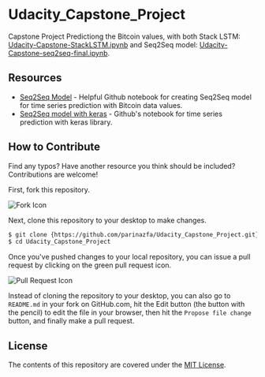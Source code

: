 # Udacity_Capstone_Project
Capstone Project
Predictiong the Bitcoin values, with both Stack LSTM: [Udacity-Capstone-StackLSTM.ipynb](Udacity-Capstone-StackLSTM.ipynb)
and Seq2Seq model: [Udacity-Capstone-seq2seq-final.ipynb](Udacity-Capstone-seq2seq-final.ipynb). 

## Resources

* [Seq2Seq Model](https://github.com/guillaume-chevalier/seq2seq-signal-prediction) - Helpful Github notebook for creating Seq2Seq model for time series prediction with Bitcoin data values.
* [Seq2Seq model with keras](https://github.com/LukeTonin/keras-seq-2-seq-signal-prediction) - Github's notebook for time series prediction with keras library.


## How to Contribute

Find any typos? Have another resource you think should be included? Contributions are welcome!

First, fork this repository.

![Fork Icon](images/fork-icon.png)

Next, clone this repository to your desktop to make changes.

```sh
$ git clone {https://github.com/parinazfa/Udacity_Capstone_Project.git}
$ cd Udacity_Capstone_Project
```

Once you've pushed changes to your local repository, you can issue a pull request by clicking on the green pull request icon.

![Pull Request Icon](images/pull-request-icon.png)

Instead of cloning the repository to your desktop, you can also go to `README.md` in your fork on GitHub.com, hit the Edit button (the button with the pencil) to edit the file in your browser, then hit the `Propose file change` button, and finally make a pull request. 

## License

The contents of this repository are covered under the [MIT License](LICENSE).
